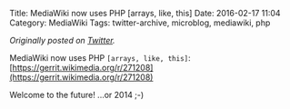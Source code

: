 Title: MediaWiki now uses PHP [arrays, like, this]
Date: 2016-02-17 11:04
Category: MediaWiki
Tags: twitter-archive, microblog, mediawiki, php

_Originally posted on [Twitter](https://web.archive.org/web/https://twitter.com/legoktm/status/699912213323128832)._

MediaWiki now uses PHP `[arrays, like, this]`: [https://gerrit.wikimedia.org/r/271208](https://gerrit.wikimedia.org/r/271208)

Welcome to the future! ...or 2014 ;-)
